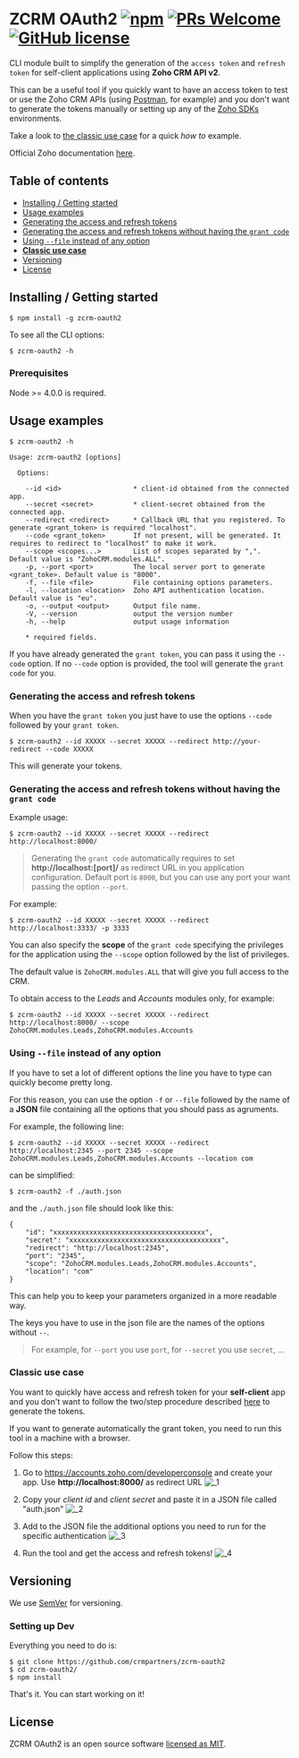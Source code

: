 # ZCRM OAuth2 [![npm](https://img.shields.io/npm/v/npm.svg?style=flat-square)](https://www.npmjs.com/package/npm) [![PRs Welcome](https://img.shields.io/badge/PRs-welcome-brightgreen.svg?style=flat-square)](http://makeapullrequest.com) [![GitHub license](https://img.shields.io/badge/license-MIT-blue.svg?style=flat-square)](https://github.com/crmpartners/zcrm-oauth2/blob/master/LICENSE)

CLI module built to simplify the generation of the `access token` and `refresh token` for self-client applications using **Zoho CRM API v2**. 

This can be a useful tool if you quickly want to have an access token to test or use the Zoho CRM APIs (using [Postman](https://www.getpostman.com/), for example)
and you don't want to generate the tokens manually or setting up any of the [Zoho SDKs](https://www.zoho.com/crm/help/api/v2/) environments.

Take a look to [the classic use case](#classic-use-case) for a quick _how to_ example.

Official Zoho documentation [here](https://www.zoho.com/crm/help/api/v2/).

## Table of contents

- [Installing / Getting started](#installing--getting-started)
- [Usage examples](#usage-examples)
- [Generating the access and refresh tokens](#generating-the-access-and-refresh-tokens)
- [Generating the access and refresh tokens without having the `grant code`](#generating-the-access-and-refresh-tokens-without-having-the-grant-code)
- [Using `--file` instead of any option](#using---file-instead-of-any-option)
- [**Classic use case**](#classic-use-case)
- [Versioning](#versioning)
- [License](#license)

## Installing / Getting started

```shell
$ npm install -g zcrm-oauth2
```

To see all the CLI options:

```shell
$ zcrm-oauth2 -h
``` 

### Prerequisites

Node >= 4.0.0 is required.

## Usage examples

```shell
$ zcrm-oauth2 -h

Usage: zcrm-oauth2 [options]

  Options:

    --id <id>                  * client-id obtained from the connected app.
    --secret <secret>          * client-secret obtained from the connected app.
    --redirect <redirect>      * Callback URL that you registered. To generate <grant_token> is required "localhost".
    --code <grant_token>       If not present, will be generated. It requires to redirect to "localhost" to make it work.
    --scope <scopes...>        List of scopes separated by ",". Default value is "ZohoCRM.modules.ALL".
    -p, --port <port>          The local server port to generate <grant_toke>. Default value is "8000".
    -f, --file <file>          File containing options parameters.
    -l, --location <location>  Zoho API authentication location. Default value is "eu".
    -o, --output <output>      Output file name.
    -V, --version              output the version number
    -h, --help                 output usage information

    * required fields.
```

If you have already generated the `grant token`, you can pass it using the `--code` option.
If no `--code` option is provided, the tool will generate the `grant code` for you.

### Generating the access and refresh tokens

When you have the `grant token` you just have to use the options `--code` followed by your `grant token`.

```shell
$ zcrm-oauth2 --id XXXXX --secret XXXXX --redirect http://your-redirect --code XXXXX
```

This will generate your tokens.

### Generating the access and refresh tokens without having the `grant code`

Example usage:

```shell
$ zcrm-oauth2 --id XXXXX --secret XXXXX --redirect http://localhost:8000/ 
```

> Generating the `grant code` automatically requires to set **http://localhost:[port]/** as redirect URL 
in you application configuration. Default port is `8000`, but you can use any port your want passing
the option `--port`.

For example:

```shell
$ zcrm-oauth2 --id XXXXX --secret XXXXX --redirect http://localhost:3333/ -p 3333
```

You can also specify the **scope** of the `grant code` specifying the privileges for the application using 
the `--scope` option followed by the list of privileges. 

The default value is `ZohoCRM.modules.ALL` that will give you full access to the CRM.

To obtain access to the _Leads_ and _Accounts_ modules only, for example:

```shell
$ zcrm-oauth2 --id XXXXX --secret XXXXX --redirect http://localhost:8000/ --scope ZohoCRM.modules.Leads,ZohoCRM.modules.Accounts
```

### Using `--file` instead of any option

If you have to set a lot of different options the line you have to type can quickly become pretty long.

For this reason, you can use the option `-f` or `--file` followed by the name of a **JSON** file containing 
all the options that you should pass as agruments.

For example, the following line:

```shell
$ zcrm-oauth2 --id XXXXX --secret XXXXX --redirect http://localhost:2345 --port 2345 --scope ZohoCRM.modules.Leads,ZohoCRM.modules.Accounts --location com
```

can be simplified:

```shell
$ zcrm-oauth2 -f ./auth.json
```

and the `./auth.json` file should look like this:

```
{
    "id": "xxxxxxxxxxxxxxxxxxxxxxxxxxxxxxxxxxxxxx",
    "secret": "xxxxxxxxxxxxxxxxxxxxxxxxxxxxxxxxxxxxxx",
    "redirect": "http://localhost:2345",
    "port": "2345",
    "scope": "ZohoCRM.modules.Leads,ZohoCRM.modules.Accounts",
    "location": "com"
}
```

This can help you to keep your parameters organized in a more readable way.

The keys you have to use in the json file are the names of the options without `--`. 

> For example, for `--port` you use `port`, for `--secret` you use `secret`, ...      

### Classic use case

You want to quickly have access and refresh token for your **self-client** app and you don't want to follow 
the two/step procedure described [here](https://www.zoho.com/crm/help/api/v2/#oauth-request) to generate the tokens.

If you want to generate automatically the grant token, you need to run this tool in a machine with a browser.

Follow this steps:

1. Go to <https://accounts.zoho.com/developerconsole> and create your app. Use **http://localhost:8000/** as redirect URL
![_1](https://user-images.githubusercontent.com/30785662/40118638-c6b709e8-591a-11e8-80f8-0221edfdf768.gif)

2. Copy your _client id_ and _client secret_ and paste it in a JSON file called "auth.json"
![_2](https://user-images.githubusercontent.com/30785662/40118645-c9b70ad0-591a-11e8-87a9-6d2ce68c42e5.gif)

3. Add to the JSON file the additional options you need to run for the specific authentication
![_3](https://user-images.githubusercontent.com/30785662/40118648-cc002b32-591a-11e8-95b7-8837e2f36a98.gif)

4. Run the tool and get the access and refresh tokens!
![_4](https://user-images.githubusercontent.com/30785662/40118654-cf351f42-591a-11e8-9676-47aa8d9c5806.gif)

## Versioning

We use [SemVer](http://semver.org/) for versioning.

### Setting up Dev

Everything you need to do is:

```shell
$ git clone https://github.com/crmpartners/zcrm-oauth2
$ cd zcrm-oauth2/
$ npm install
```

That's it. You can start working on it!

## License

ZCRM OAuth2 is an open source software [licensed as MIT](https://github.com/crmpartners/zcrm-oauth2/blob/master/LICENSE).
